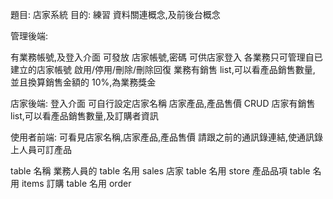 題目: 店家系統
目的: 練習 資料關連概念,及前後台概念

管理後端:

有業務帳號,及登入介面
可發放 店家帳號,密碼 可供店家登入
各業務只可管理自已建立的店家帳號 啟用/停用/刪除/刪除回復
業務有銷售 list,可以看產品銷售數量,
並且換算銷售金額的 10%,為業務獎金

店家後端:
登入介面
可自行設定店家名稱
店家產品,產品售價 CRUD
店家有銷售 list,可以看產品銷售數量,及訂購者資訊

使用者前端:
可看見店家名稱,店家產品,產品售價
請跟之前的通訊錄連結,使通訊錄上人員可訂產品

table 名稱
業務人員的 table 名用 sales
店家 table 名用 store 
產品品項 table 名用  items
訂購 table 名用 order



